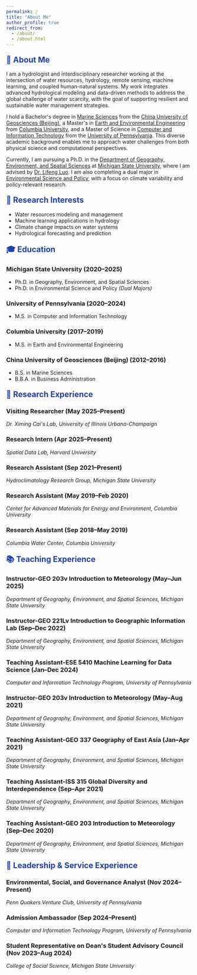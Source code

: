 ```yaml
---
permalink: /
title: "About Me"
author_profile: true
redirect_from: 
  - /about/
  - /about.html
---
```


<style>
h2 {
  color: #1e40af;
  margin-top: 1em;
}

hr {
  border: none;
  height: 1px;
  background-color: #e5e7eb;
  margin: 2.5em 0 1.5em 0;
}

@media (prefers-color-scheme: dark) {
  hr {
    background-color: #4b5563;
  }
}
</style>

## 👋 About Me

I am a hydrologist and interdisciplinary researcher working at the intersection of water resources, hydrology, remote sensing, machine learning, and coupled human-natural systems. My work integrates advanced hydrological modeling and data-driven methods to address the global challenge of water scarcity, with the goal of supporting resilient and sustainable water management strategies.

I hold a Bachelor's degree in [Marine Sciences](https://sos.cugb.edu.cn/) from the [China University of Geosciences (Beijing)](https://en.cugb.edu.cn/), a Master's in [Earth and Environmental Engineering](https://www.eee.columbia.edu/) from [Columbia University](https://www.columbia.edu/), and a Master of Science in [Computer and Information Technology](https://online.seas.upenn.edu/degrees/mcit-online/) from the [University of Pennsylvania](https://www.upenn.edu/). This diverse academic background enables me to approach water challenges from both physical science and computational perspectives.

Currently, I am pursuing a Ph.D. in the [Department of Geography, Environment, and Spatial Sciences](https://geo.msu.edu/) at [Michigan State University](https://msu.edu/), where I am advised by [Dr. Lifeng Luo](https://geo.msu.edu/directory/luo-lifeng.html). I am also completing a dual major in [Environmental Science and Policy](https://esp.msu.edu/), with a focus on climate variability and policy-relevant research.

## 🌱 Research Interests

- Water resources modeling and management
- Machine learning applications in hydrology
- Climate change impacts on water systems
- Hydrological forecasting and prediction

## 🎓 Education

### Michigan State University (2020–2025)
- Ph.D. in Geography, Environment, and Spatial Sciences
- Ph.D. in Environmental Science and Policy *(Dual Majors)*

### University of Pennsylvania (2020–2024)
- M.S. in Computer and Information Technology

### Columbia University (2017–2019)
- M.S. in Earth and Environmental Engineering

### China University of Geosciences (Beijing) (2012–2016)
- B.S. in Marine Sciences
- B.B.A. in Business Administration

## 🔬 Research Experience

### Visiting Researcher (May 2025–Present)  
*Dr. Ximing Cai's Lab, University of Illinois Urbana-Champaign*

### Research Intern (Apr 2025–Present)  
*Spatial Data Lab, Harvard University*

### Research Assistant (Sep 2021–Present)  
*Hydroclimatology Research Group, Michigan State University*

### Research Assistant (May 2019–Feb 2020)  
*Center for Advanced Materials for Energy and Environment, Columbia University*

### Research Assistant (Sep 2018–May 2019)  
*Columbia Water Center, Columbia University*

## 📚 Teaching Experience

### Instructor-GEO 203v Introduction to Meteorology (May–Jun 2025)  
*Department of Geography, Environment, and Spatial Sciences, Michigan State University*  

### Instructor-GEO 221Lv Introduction to Geographic Information Lab (Sep–Dec 2022)  
*Department of Geography, Environment, and Spatial Sciences, Michigan State University*  

### Teaching Assistant-ESE 5410 Machine Learning for Data Science (Jan–Dec 2024)  
*Computer and Information Technology Program, University of Pennsylvania*  

### Instructor-GEO 203v Introduction to Meteorology (May–Aug 2021)  
*Department of Geography, Environment, and Spatial Sciences, Michigan State University*  

### Teaching Assistant-GEO 337 Geography of East Asia (Jan–Apr 2021)  
*Department of Geography, Environment, and Spatial Sciences, Michigan State University*  

### Teaching Assistant-ISS 315 Global Diversity and Interdependence (Sep–Apr 2021)  
*Department of Geography, Environment, and Spatial Sciences, Michigan State University*  
  
### Teaching Assistant-GEO 203 Introduction to Meteorology (Sep–Dec 2020)  
*Department of Geography, Environment, and Spatial Sciences, Michigan State University*  

## 🤝 Leadership & Service Experience

### Environmental, Social, and Governance Analyst (Nov 2024–Present)  
*Penn Quakers Venture Club, University of Pennsylvania*

### Admission Ambassador (Sep 2024–Present)  
*Computer and Information Technology Program, University of Pennsylvania*

### Student Representative on Dean's Student Advisory Council (Nov 2023–Aug 2024)  
*College of Social Science, Michigan State University*